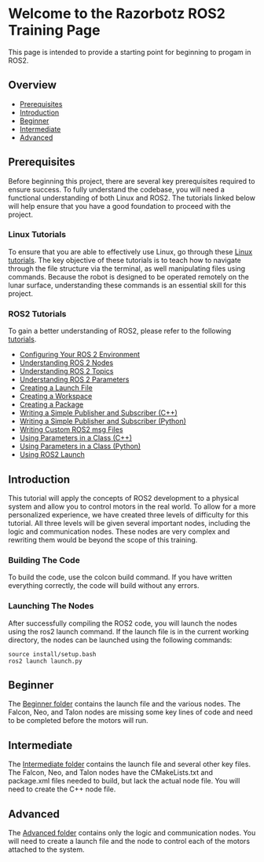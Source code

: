 # Welcome to the Razorbotz ROS2 Training Page
This page is intended to provide a starting point for beginning to progam in ROS2. 

## Overview
* [Prerequisites](https://github.com/Razorbotz/ROS2_Training/tree/master#prerequisites)
* [Introduction](https://github.com/Razorbotz/ROS2_Training/tree/master#introduction)
* [Beginner](https://github.com/Razorbotz/ROS2_Training/tree/master/#beginner)
* [Intermediate](https://github.com/Razorbotz/ROS2_Training/tree/master#intermediate)
* [Advanced](https://github.com/Razorbotz/ROS2_Training/tree/master#advanced)

## Prerequisites
Before beginning this project, there are several key prerequisites required to ensure success. To fully understand the codebase, you will need a functional understanding of both Linux and ROS2. The tutorials linked below will help ensure that you have a good foundation to proceed with the project.

### Linux Tutorials
To ensure that you are able to effectively use Linux, go through these [Linux tutorials](https://www.hostinger.com/tutorials/linux-commands). The key objective of these tutorials is to teach how to navigate through the file structure via the terminal, as well manipulating files using commands. Because the robot is designed to be operated remotely on the lunar surface, understanding these commands is an essential skill for this project. 

### ROS2 Tutorials
To gain a better understanding of ROS2, please refer to the following [tutorials](https://docs.ros.org/en/foxy/Tutorials.html).
* [Configuring Your ROS 2 Environment](https://docs.ros.org/en/foxy/Tutorials/Configuring-ROS2-Environment.html)
* [Understanding ROS 2 Nodes](https://docs.ros.org/en/foxy/Tutorials/Understanding-ROS2-Nodes.html)
* [Understanding ROS 2 Topics](https://docs.ros.org/en/foxy/Tutorials/Topics/Understanding-ROS2-Topics.html)
* [Understanding ROS 2 Parameters](https://docs.ros.org/en/foxy/Tutorials/Parameters/Understanding-ROS2-Parameters.html)
* [Creating a Launch File](https://docs.ros.org/en/foxy/Tutorials/Launch-Files/Creating-Launch-Files.html)
* [Creating a Workspace](https://docs.ros.org/en/foxy/Tutorials/Workspace/Creating-A-Workspace.html)
* [Creating a Package](https://docs.ros.org/en/foxy/Tutorials/Creating-Your-First-ROS2-Package.html)
* [Writing a Simple Publisher and Subscriber (C++)](https://docs.ros.org/en/foxy/Tutorials/Writing-A-Simple-Cpp-Publisher-And-Subscriber.html)
* [Writing a Simple Publisher and Subscriber (Python)](https://docs.ros.org/en/foxy/Tutorials/Writing-A-Simple-Py-Publisher-And-Subscriber.html)
* [Writing Custom ROS2 msg Files](https://docs.ros.org/en/foxy/Tutorials/Beginner-Client-Libraries/Custom-ROS2-Interfaces.html)
* [Using Parameters in a Class (C++)](https://docs.ros.org/en/foxy/Tutorials/Using-Parameters-In-A-Class-CPP.html)
* [Using Parameters in a Class (Python)](https://docs.ros.org/en/foxy/Tutorials/Using-Parameters-In-A-Class-Python.html)
* [Using ROS2 Launch](https://docs.ros.org/en/foxy/Tutorials/Intermediate/Launch/Creating-Launch-Files.html)

## Introduction
This tutorial will apply the concepts of ROS2 development to a physical system and allow you to control motors in the real world. To allow for a more personalized experience, we have created three levels of difficulty for this tutorial. 
All three levels will be given several important nodes, including the logic and communication nodes. These nodes are very complex and rewriting them would be beyond the scope of this training.

### Building The Code
To build the code, use the colcon build command. If you have written everything correctly, the code will build without any errors.

### Launching The Nodes
After successfully compiling the ROS2 code, you will launch the nodes using the ros2 launch command. If the launch file is in the current working directory, the nodes can be launched using the following commands:
```
source install/setup.bash
ros2 launch launch.py
```

## Beginner
The [Beginner folder](https://github.com/Razorbotz/ROS2_Training/tree/master/ROS2_Beginner) contains the launch file and the various nodes. The Falcon, Neo, and Talon nodes are missing some key lines of code and need to be completed before the motors will run.

## Intermediate
The [Intermediate folder](https://github.com/Razorbotz/ROS2_Training/tree/master/ROS2_Intermediate) contains the launch file and several other key files. The Falcon, Neo, and Talon nodes have the CMakeLists.txt and package.xml files needed to build, but lack the actual node file. You will need to create the C++ node file.

## Advanced
The [Advanced folder](https://github.com/Razorbotz/ROS2_Training/tree/master/ROS2_Advanced/src) contains only the logic and communication nodes. You will need to create a launch file and the node to control each of the motors attached to the system.
